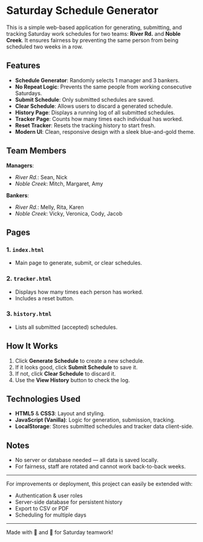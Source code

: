 # Saturday Schedule Generator

This is a simple web-based application for generating, submitting, and tracking Saturday work schedules for two teams: **River Rd.** and **Noble Creek**. It ensures fairness by preventing the same person from being scheduled two weeks in a row.

## Features

- **Schedule Generator**: Randomly selects 1 manager and 3 bankers.
- **No Repeat Logic**: Prevents the same people from working consecutive Saturdays.
- **Submit Schedule**: Only submitted schedules are saved.
- **Clear Schedule**: Allows users to discard a generated schedule.
- **History Page**: Displays a running log of all submitted schedules.
- **Tracker Page**: Counts how many times each individual has worked.
- **Reset Tracker**: Resets the tracking history to start fresh.
- **Modern UI**: Clean, responsive design with a sleek blue-and-gold theme.

## Team Members

**Managers**:
- *River Rd.*: Sean, Nick
- *Noble Creek*: Mitch, Margaret, Amy

**Bankers**:
- *River Rd.*: Melly, Rita, Karen
- *Noble Creek*: Vicky, Veronica, Cody, Jacob

## Pages

### 1. `index.html`
- Main page to generate, submit, or clear schedules.

### 2. `tracker.html`
- Displays how many times each person has worked.
- Includes a reset button.

### 3. `history.html`
- Lists all submitted (accepted) schedules.

## How It Works

1. Click **Generate Schedule** to create a new schedule.
2. If it looks good, click **Submit Schedule** to save it.
3. If not, click **Clear Schedule** to discard it.
4. Use the **View History** button to check the log.

## Technologies Used

- **HTML5** & **CSS3**: Layout and styling.
- **JavaScript (Vanilla)**: Logic for generation, submission, tracking.
- **LocalStorage**: Stores submitted schedules and tracker data client-side.

## Notes

- No server or database needed — all data is saved locally.
- For fairness, staff are rotated and cannot work back-to-back weeks.

---

For improvements or deployment, this project can easily be extended with:
- Authentication & user roles
- Server-side database for persistent history
- Export to CSV or PDF
- Scheduling for multiple days

---

Made with 💼 and 💙 for Saturday teamwork!
